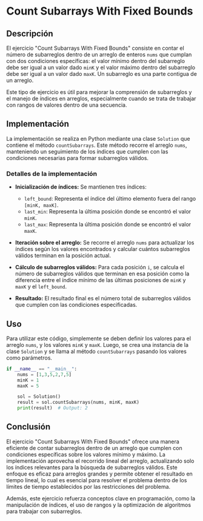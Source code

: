 # Count Subarrays With Fixed Bounds

## Descripción

El ejercicio "Count Subarrays With Fixed Bounds" consiste en contar el número de subarreglos dentro de un arreglo de enteros `nums` que cumplan con dos condiciones específicas: el valor mínimo dentro del subarreglo debe ser igual a un valor dado `minK` y el valor máximo dentro del subarreglo debe ser igual a un valor dado `maxK`. Un subarreglo es una parte contigua de un arreglo.

Este tipo de ejercicio es útil para mejorar la comprensión de subarreglos y el manejo de índices en arreglos, especialmente cuando se trata de trabajar con rangos de valores dentro de una secuencia.

## Implementación

La implementación se realiza en Python mediante una clase `Solution` que contiene el método `countSubarrays`. Este método recorre el arreglo `nums`, manteniendo un seguimiento de los índices que cumplen con las condiciones necesarias para formar subarreglos válidos.

### Detalles de la implementación

- **Inicialización de índices:** Se mantienen tres índices:
  - `left_bound`: Representa el índice del último elemento fuera del rango `[minK, maxK]`.
  - `last_min`: Representa la última posición donde se encontró el valor `minK`.
  - `last_max`: Representa la última posición donde se encontró el valor `maxK`.
  
- **Iteración sobre el arreglo:** Se recorre el arreglo `nums` para actualizar los índices según los valores encontrados y calcular cuántos subarreglos válidos terminan en la posición actual.

- **Cálculo de subarreglos válidos:** Para cada posición `i`, se calcula el número de subarreglos válidos que terminan en esa posición como la diferencia entre el índice mínimo de las últimas posiciones de `minK` y `maxK` y el `left_bound`.

- **Resultado:** El resultado final es el número total de subarreglos válidos que cumplen con las condiciones especificadas.

## Uso

Para utilizar este código, simplemente se deben definir los valores para el arreglo `nums`, y los valores `minK` y `maxK`. Luego, se crea una instancia de la clase `Solution` y se llama al método `countSubarrays` pasando los valores como parámetros.

```python
if __name__ == "__main__":
    nums = [1,3,5,2,7,5]
    minK = 1
    maxK = 5

    sol = Solution()
    result = sol.countSubarrays(nums, minK, maxK)
    print(result)  # Output: 2
```

## Conclusión

El ejercicio "Count Subarrays With Fixed Bounds" ofrece una manera eficiente de contar subarreglos dentro de un arreglo que cumplen con condiciones específicas sobre los valores mínimo y máximo. La implementación aprovecha el recorrido lineal del arreglo, actualizando solo los índices relevantes para la búsqueda de subarreglos válidos. Este enfoque es eficaz para arreglos grandes y permite obtener el resultado en tiempo lineal, lo cual es esencial para resolver el problema dentro de los límites de tiempo establecidos por las restricciones del problema.

Además, este ejercicio refuerza conceptos clave en programación, como la manipulación de índices, el uso de rangos y la optimización de algoritmos para trabajar con subarreglos.
